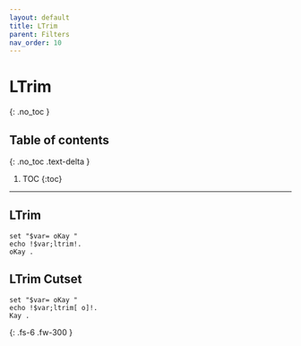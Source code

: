 ```yaml
---
layout: default
title: LTrim
parent: Filters
nav_order: 10
---
```


# LTrim
{: .no_toc }

## Table of contents
{: .no_toc .text-delta }

1. TOC
{:toc}

---

## LTrim
```
set "$var= oKay "
echo !$var;ltrim!.
oKay .
```

## LTrim Cutset
```
set "$var= oKay "
echo !$var;ltrim[ o]!.
Kay .
```

{: .fs-6 .fw-300 }
